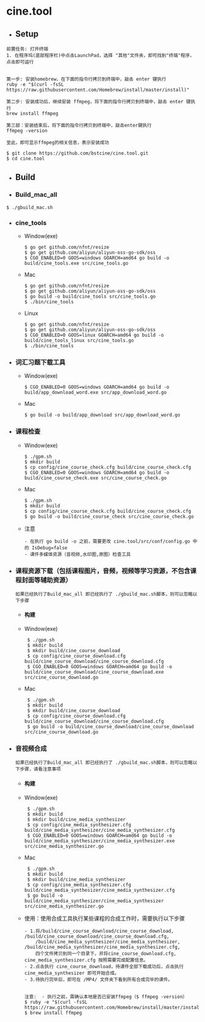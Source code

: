 # cine.tool
- ## Setup

```
前置任务: 打开终端
1. 在程序坞(底部程序栏)中点击LaunchPad，选择 "其他"文件夹，即可找到"终端"程序，点击即可运行


第一步: 安装homebrew，在下面的指令行拷贝到终端中，敲击 enter 键执行
ruby -e "$(curl -fsSL https://raw.githubusercontent.com/Homebrew/install/master/install)"

第二步: 安装成功后，继续安装 ffmpeg，将下面的指令行拷贝到终端中，敲击 enter 键执行
brew install ffmpeg

第三部：安装结束后，将下面的指令行拷贝到终端中，敲击enter键执行
ffmpeg -version

至此，即可显示ffmpeg的相关信息，表示安装成功
```

```shell
$ git clone https://github.com/bstcine/cine.tool.git
$ cd cine.tool
```
      
- ## Build

- ### Build_mac_all
```
$ ./gbuild_mac.sh
```

- ### cine_tools
  - Window(exe)
     ```
     $ go get github.com/nfnt/resize
     $ go get github.com/aliyun/aliyun-oss-go-sdk/oss
     $ CGO_ENABLED=0 GOOS=windows GOARCH=amd64 go build -o build/cine_tools.exe src/cine_tools.go
     ```
  - Mac
     ```
     $ go get github.com/nfnt/resize
     $ go get github.com/aliyun/aliyun-oss-go-sdk/oss
     $ go build -o build/cine_tools src/cine_tools.go
     $ ./bin/cine_tools
     ```
  - Linux
     ```
     $ go get github.com/nfnt/resize
     $ go get github.com/aliyun/aliyun-oss-go-sdk/oss
     $ CGO_ENABLED=0 GOOS=linux GOARCH=amd64 go build -o build/cine_tools_linux src/cine_tools.go
     $ ./bin/cine_tools
     ```  

- ### 词汇习题下载工具
  - Window(exe)
     ```
     $ CGO_ENABLED=0 GOOS=windows GOARCH=amd64 go build -o build/app_download_word.exe src/app_download_word.go
     ```
  - Mac
     ```
     $ go build -o build/app_download src/app_download_word.go
     ```
      
- ### 课程检查
  - Window(exe)
     ```
     $ ./gpm.sh
     $ mkdir build
     $ cp config/cine_course_check.cfg build/cine_course_check.cfg
     $ CGO_ENABLED=0 GOOS=windows GOARCH=amd64 go build -o build/cine_course_check.exe src/cine_course_check.go
     ```
      
  - Mac
     ```
     $ ./gpm.sh
     $ mkdir build
     $ cp config/cine_course_check.cfg build/cine_course_check.cfg
     $ go build -o build/cine_course_check src/cine_course_check.go
     ```
      
  - 注意
     ```
     - 在执行 go build -o 之前，需要更改 cine.tool/src/conf/config.go 中的 IsDebug=false
     - 课件多媒体资源（音视频,水印图,原图）检查工具
     ```
     
- ### 课程资源下载（包括课程图片，音频，视频等学习资源，不包含课程封面等辅助资源）
  ```
  如果已经执行了Build_mac_all 即已经执行了 ./gbuild_mac.sh脚本，则可以忽略以下步骤
  ```
  - #### 构建
  - Window(exe)
    ```
     $ ./gpm.sh
     $ mkdir build
     $ mkdir build/cine_course_download
     $ cp config/cine_course_download.cfg build/cine_course_download/cine_course_download.cfg
     $ CGO_ENABLED=0 GOOS=windows GOARCH=amd64 go build -o build/cine_course_download/cine_course_download.exe src/cine_course_download.go
    ```
  
  - Mac
    ```
     $ ./gpm.sh
     $ mkdir build
     $ mkdir build/cine_course_download
     $ cp config/cine_course_download.cfg build/cine_course_download/cine_course_download.cfg
     $ go build -o build/cine_course_download/cine_course_download src/cine_course_download.go
    ```

- ### 音视频合成
  ```
  如果已经执行了Build_mac_all 即已经执行了 ./gbuild_mac.sh脚本，则可以忽略以下步骤，请看注意事项
  ```
  - #### 构建
  - Window(exe)
    ```
     $ ./gpm.sh
     $ mkdir build
     $ mkdir build/cine_media_synthesizer
     $ cp config/cine_media_synthesizer.cfg build/cine_media_synthesizer/cine_media_synthesizer.cfg
     $ CGO_ENABLED=0 GOOS=windows GOARCH=amd64 go build -o build/cine_media_synthesizer/cine_media_synthesizer.exe src/cine_media_synthesizer.go
    ```

  - Mac
    ```
     $ ./gpm.sh
     $ mkdir build
     $ mkdir build/cine_media_synthesizer
     $ cp config/cine_media_synthesizer.cfg build/cine_media_synthesizer/cine_media_synthesizer.cfg
     $ go build -o build/cine_media_synthesizer/cine_media_synthesizer src/cine_media_synthesizer.go
    ```
     
  - 使用：使用合成工具执行某些课程的合成工作时，需要执行以下步骤
    ```
    - 1.将/build/cine_course_download/cine_course_download, /build/cine_course_download/cine_course_download.cfg,
        /build/cine_media_synthesizer/cine_media_synthesizer, /build/cine_media_synthesizer/cine_media_synthesizer.cfg, 
        四个文件拷贝到同一个目录下，并将cine_course_download.cfg, cine_media_synthesizer.cfg 按照需要完成配置信息。
    - 2.点击执行 cine_course_download，待课件全部下载成功后，点击执行cine_media_synthesizer 即可开始合成。
    - 3.待执行完毕后，即可在 /MP4/ 文件夹下看到所有合成完毕的课件。
    
    
    注意:  - 执行之前，需确认本地是否已安装ffmpeg（$ ffmpeg -version）
    $ ruby -e "$(curl -fsSL https://raw.githubusercontent.com/Homebrew/install/master/install)"
    $ brew install ffmpeg
    ```
